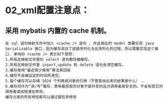 # 02_xml配置注意点：

## 采用 mybatis 内置的 cache 机制。

    在 sql 语句映射文件中加入 <cache /> 语句 , 并且相应的 model 类要实现 java Serializable 接口，因为缓存说白了就是序列化与反序列化的过程，所以需要实现这个接口. 单纯的 <cache /> 表示如下意思:
    1.所有在映射文件里的 select 语句都将被缓存。
    2.所有在映射文件里 insert,update 和 delete 语句会清空缓存。
    3.缓存使用“最近很少使用”算法来回收
    4.缓存不会被设定的时间所清空。
    5.每个缓存可以存储 1024 个列表或对象的引用（不管查询出来的结果是什么） 。
    6.缓存将作为“读/写”缓存，意味着获取的对象不是共享的且对调用者是安全的。不会有其它的调用者或线程潜在修改。
    缓存元素的所有特性都可以通过属性来修改

